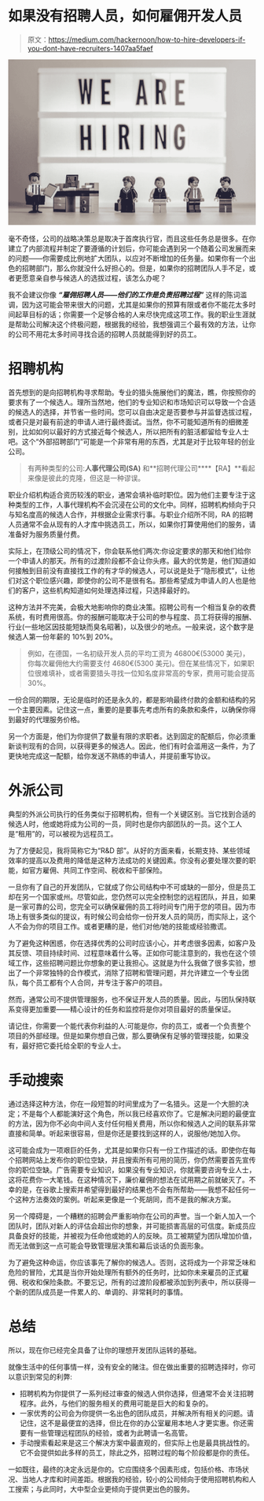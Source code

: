# 如果没有招聘人员，如何雇佣开发人员

> 原文：<https://medium.com/hackernoon/how-to-hire-developers-if-you-dont-have-recruiters-1407aa5faef>

![](img/7db9494f358a6419970ab57964f2589a.png)

毫不奇怪，公司的战略决策总是取决于首席执行官，而且这些任务总是很多。在你建立了内部流程并制定了要遵循的计划后，你可能会遇到另一个随着公司发展而来的问题——你需要成比例地扩大团队，以应对不断增加的任务量。如果你有一个出色的招聘部门，那么你就没什么好担心的。但是，如果你的招聘团队人手不足，或者更愿意亲自参与候选人的选拔过程，该怎么办呢？

我不会建议你像 ***“雇佣招聘人员——他们的工作是负责招聘过程”*** 这样的陈词滥调，因为这可能会带来很大的问题，尤其是如果你的预算有限或者你不能花太多时间起草目标的话；你需要一个足够合格的人来尽快完成这项工作。我的职业生涯就是帮助公司解决这个终极问题，根据我的经验，我想强调三个最有效的方法，让你的公司不用花太多时间寻找合适的招聘人员就能得到好的员工。

# **招聘机构**

首先想到的是向招聘机构寻求帮助。专业的猎头施展他们的魔法，瞧，你按照你的要求有了一个候选人。理所当然地，他们的专业知识和市场知识可以导致一个合适的候选人的选择，并节省一些时间。您可以自由决定是否要参与并监督选拔过程，或者只是对最有前途的申请人进行最终面试。当然，你不可能知道所有的细微差别，比如如何以最好的方式接近每个候选人，所以把所有的脏活都留给专业人士吧。这个“外部招聘部门”可能是一个非常有用的东西，尤其是对于比较年轻的创业公司。

> 有两种类型的公司:**人事代理公司(SA)** 和**招聘代理公司****【RA】**看起来像是彼此的克隆，但这是一种谬误。

职业介绍机构适合资历较浅的职业，通常会填补临时职位。因为他们主要专注于这种类型的工作，人事代理机构不会沉浸在公司的文化中。同样，招聘机构倾向于只与知名度高的候选人合作，并根据企业需求行事。与职业介绍所不同，RA 的招聘人员通常不会从现有的人才库中挑选员工，所以，如果你打算使用他们的服务，请准备好为服务质量付费。

实际上，在顶级公司的情况下，你会联系他们两次:你设定要求的那天和他们给你一个申请人的那天。所有的过渡阶段都不会让你头疼。最大的优势是，他们知道如何接触到目前没有直接找工作的有才华的候选人，可以说是处于“隐形模式”，让他们对这个职位感兴趣，即使你的公司不是很有名。那些希望成为申请人的人也是他们的客户，这些机构知道如何处理选择过程，只选择最好的。

这种方法并不完美，会极大地影响你的商业决策。招聘公司有一个相当复杂的收费系统，有时费用很高。你的报酬可能取决于公司的参与程度、员工将获得的报酬、行业(一些地区因技能短缺而臭名昭著)，以及很少的地点。一般来说，这个数字是候选人第一份年薪的 10%到 20%。

> 例如，在德国，一名初级开发人员的平均工资为 46800€(53000 美元)，你每次雇佣他大约需要支付 4680€(5300 美元)。但在某些情况下，如果职位很难填补，或者需要猎头寻找一位知名度非常高的专家，费用可能会提高 30%。

一份合同的期限，无论是临时的还是永久的，都是影响最终付款的金额和结构的另一个主要因素。记住这一点，重要的是要事先考虑所有的条款和条件，以确保你得到最好的代理服务价格。

另一个方面是，他们为你提供了数量有限的求职者。达到固定的配额后，你必须重新谈判现有的合同，以获得更多的候选人。因此，他们有时会滥用这一条件，为了更快地完成这一配额，给你发送不熟练的申请人，并提前重写协议。

# **外派公司**

典型的外派公司执行的任务类似于招聘机构，但有一个关键区别。当它找到合适的候选人时，他或她将成为公司的一员，同时也是你内部团队的一员。这个工人是“租用”的，可以被视为远程员工。

为了方便起见，我将简称它为“R&D 部”。从好的方面来看，长期支持、某些领域效率的提高以及费用的降低是这种方法成功的关键因素。你没有必要处理次要的职能，如官方雇佣、共同工作空间、税收和干部保险。

一旦你有了自己的开发团队，它就成了你公司结构中不可或缺的一部分，但是员工却在另一个国家或州。尽管如此，您仍然可以完全控制您的远程团队，并且，如果是一家可靠的公司，您完全可以确保雇佣的员工将时间专门用于您的项目。因为市场上有很多类似的提议，有时候公司会给你一份开发人员的简历，而实际上，这个人不会为你的项目工作。或者更糟的是，他们对他/她的技能或经验撒谎。

为了避免这种困惑，你在选择优秀的公司时应该小心，并考虑很多因素，如客户及其反馈、项目持续时间、过程意味着什么等。正如你可能注意到的，我也在这个领域工作，这些招聘问题比你想象的更让我担心。这就是为什么我做了很多实验，想出了一个非常独特的合作模式，消除了招聘和管理问题，并允许建立一个专业团队，每个员工都有个人合同，并专注于客户的项目。

然而，通常公司不提供管理服务，也不保证开发人员的质量。因此，与团队保持联系变得更加重要——精心设计的任务和监控将是你对项目最好的质量保证。

请记住，你需要一个能代表你利益的人:可能是你，你的员工，或者一个负责整个项目的外部经理。但是如果你想自己做，那么要确保有足够的管理技能，如果没有，最好把它委托给全职的专业人士。

# **手动搜索**

通过选择这种方法，你在一段短暂的时间里成为了一名猎头。这是一个大胆的决定；不是每个人都能演好这个角色，所以我已经喜欢你了。它是解决问题的最便宜的方法，因为你不必向中间人支付任何相关费用，所以你和候选人之间的联系非常直接和简单。听起来很容易，但是你还是要找到这样的人，说服他/她加入你。

这可能会成为一项艰巨的任务，尤其是如果你只有一份工作描述的话。即使你在每个招聘网站上发布你的职位空缺，并且搜索所有可用的简历，你仍然需要首先宣传你的职位空缺。广告需要专业知识，如果没有专业知识，你就需要咨询专业人士，这将花费你一大笔钱。在这种情况下，廉价雇佣的想法在试用期之前就破灭了。不幸的是，在谷歌上搜索并希望得到最好的结果也不会有所帮助——我想不起任何一个这种方法奏效的案例。听起来更像是一个死胡同，而不是我的解决方案。

另一个障碍是，一个糟糕的招聘会严重影响你在公司的声誉。当一个新人加入一个团队时，团队对新人的评估会超出你的想象，并可能损害高层的可信度。新成员应具备良好的技能，并被视为任命他或她的人的反映。员工被期望为团队增加价值，而无法做到这一点可能会导致管理层决策和幕后谈话的负面形象。

为了避免这种命运，你应该事先了解你的候选人。否则，这将成为一个非常乏味和危险的冒险，尤其是当你开始处理所有额外的任务时，比如你未来雇员的正式雇佣、税收和保险条款。不要忘记，所有的过渡阶段都被添加到列表中，所以获得一个新的团队成员是一件累人的、单调的、非常耗时的事情。

# **总结**

所以，现在你已经完全具备了让你的理想开发团队运转的基础。

就像生活中的任何事情一样，没有安全的赌注。但在做出重要的招聘选择时，你可以意识到常见的利弊:

*   招聘机构为你提供了一系列经过审查的候选人供你选择，但通常不会关注招聘程序。此外，与他们的服务相关的费用可能是巨大的和复杂的。
*   一家优秀的公司会为你提供一名出色的团队成员，并解决所有相关的问题。请记住，这不是最便宜的选择，但比在你的办公室雇用本地人才更实惠。你还需要有一些管理远程团队的经验，或者为此聘请一名高管。
*   手动搜索看起来是这三个解决方案中最直观的，但实际上也是最具挑战性的。它不会提供如此多样的员工，除此之外，招聘过程的每个阶段都是你的责任。

一如既往，最终的决定永远是你的。它应围绕多个因素形成，包括价格、市场状况、当地人才库和时间差距。根据我的经验，较小的公司倾向于使用招聘机构和人工搜索；与此同时，大中型企业更倾向于提供更出色的服务。